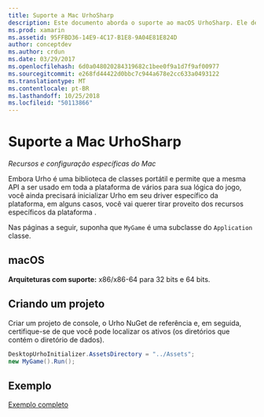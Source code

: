 ```yaml
---
title: Suporte a Mac UrhoSharp
description: Este documento aborda o suporte ao macOS UrhoSharp. Ele descreve como criar um projeto e fornece um link para um código de exemplo.
ms.prod: xamarin
ms.assetid: 95FFBD36-14E9-4C17-B1E8-9A04E81E824D
author: conceptdev
ms.author: crdun
ms.date: 03/29/2017
ms.openlocfilehash: 6d0a048020284319682c1bee0f9a1d7f9af00977
ms.sourcegitcommit: e268fd44422d0bbc7c944a678e2cc633a0493122
ms.translationtype: MT
ms.contentlocale: pt-BR
ms.lasthandoff: 10/25/2018
ms.locfileid: "50113866"
---
```

# <a name="urhosharp-mac-support"></a>Suporte a Mac UrhoSharp

_Recursos e configuração específicas do Mac_

Embora Urho é uma biblioteca de classes portátil e permite que a mesma API a ser usado em toda a plataforma de vários para sua lógica do jogo, você ainda precisará inicializar Urho em seu driver específico da plataforma, em alguns casos, você vai querer tirar proveito dos recursos específicos da plataforma .

Nas páginas a seguir, suponha que `MyGame` é uma subclasse do `Application` classe.

## <a name="macos"></a>macOS

**Arquiteturas com suporte:** x86/x86-64 para 32 bits e 64 bits.

## <a name="creating-a-project"></a>Criando um projeto

Criar um projeto de console, o Urho NuGet de referência e, em seguida, certifique-se de que você pode localizar os ativos (os diretórios que contém o diretório de dados).

```csharp
DesktopUrhoInitializer.AssetsDirectory = "../Assets";
new MyGame().Run();
```

## <a name="example"></a>Exemplo

[Exemplo completo](https://github.com/xamarin/urho-samples/tree/master/FeatureSamples/Cocoa)


